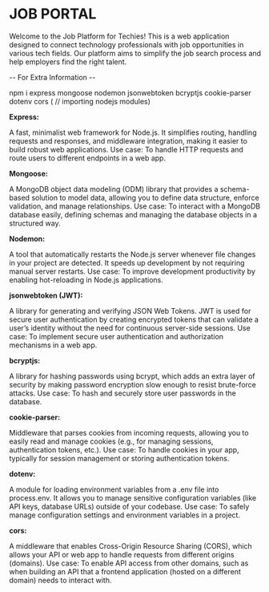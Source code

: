 # JOB PORTAL
Welcome to the Job Platform for Techies! This is a web application designed to connect technology professionals with job opportunities in various tech fields. Our platform aims to simplify the job search process and help employers find the right talent.


-- For Extra Information -- 
<br>

npm i express mongoose nodemon jsonwebtoken bcryptjs cookie-parser dotenv cors  ( // importing nodejs modules)

<b>Express:</b>

A fast, minimalist web framework for Node.js. It simplifies routing, handling requests and responses, and middleware integration, making it easier to build robust web applications.
Use case: To handle HTTP requests and route users to different endpoints in a web app.

<b>Mongoose:</b>

A MongoDB object data modeling (ODM) library that provides a schema-based solution to model data, allowing you to define data structure, enforce validation, and manage relationships.
Use case: To interact with a MongoDB database easily, defining schemas and managing the database objects in a structured way.

<b>Nodemon:</b>

A tool that automatically restarts the Node.js server whenever file changes in your project are detected. It speeds up development by not requiring manual server restarts.
Use case: To improve development productivity by enabling hot-reloading in Node.js applications.

<b>jsonwebtoken (JWT):</b>

A library for generating and verifying JSON Web Tokens. JWT is used for secure user authentication by creating encrypted tokens that can validate a user’s identity without the need for continuous server-side sessions.
Use case: To implement secure user authentication and authorization mechanisms in a web app.

<b>bcryptjs:</b>

A library for hashing passwords using bcrypt, which adds an extra layer of security by making password encryption slow enough to resist brute-force attacks.
Use case: To hash and securely store user passwords in the database.

<b>cookie-parser:</b>

Middleware that parses cookies from incoming requests, allowing you to easily read and manage cookies (e.g., for managing sessions, authentication tokens, etc.).
Use case: To handle cookies in your app, typically for session management or storing authentication tokens.

<b>dotenv:</b>

A module for loading environment variables from a .env file into process.env. It allows you to manage sensitive configuration variables (like API keys, database URLs) outside of your codebase.
Use case: To safely manage configuration settings and environment variables in a project.

<b>cors:</b>

A middleware that enables Cross-Origin Resource Sharing (CORS), which allows your API or web app to handle requests from different origins (domains).
Use case: To enable API access from other domains, such as when building an API that a frontend application (hosted on a different domain) needs to interact with.

